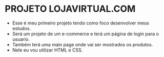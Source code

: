 # PROJETO LOJAVIRTUAL.COM

-  Esse é meu primeiro projeto tendo como foco desenvolver meus estudos.
-  Será um projeto de um e-commerce e terá um página de login para o usuario.
-  Também terá uma main page onde vai ser mostrados os produtos.
- Nele eu vou utilizar HTML e CSS.
